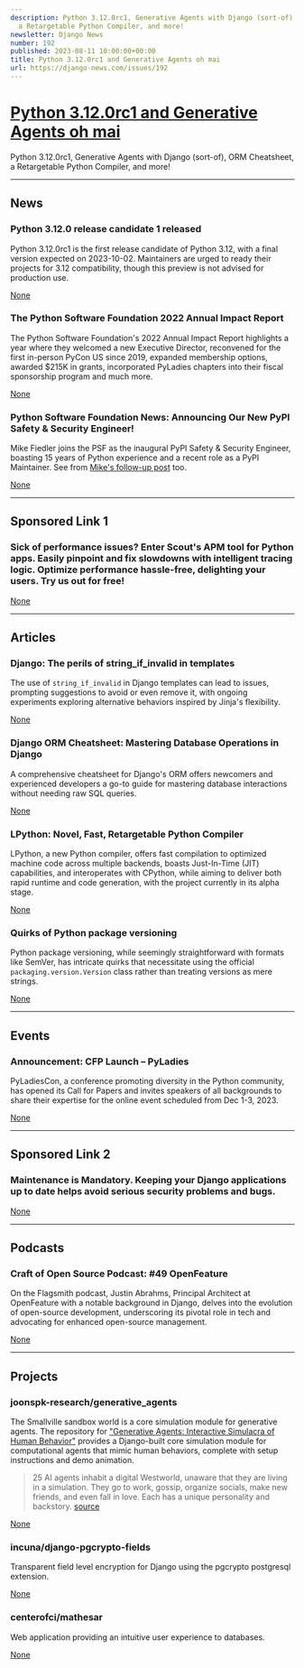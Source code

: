 ```yaml
---
description: Python 3.12.0rc1, Generative Agents with Django (sort-of), ORM Cheatsheet,
  a Retargetable Python Compiler, and more!
newsletter: Django News
number: 192
published: 2023-08-11 10:00:00+00:00
title: Python 3.12.0rc1 and Generative Agents oh mai
url: https://django-news.com/issues/192
---
```


# [Python 3.12.0rc1 and Generative Agents oh mai](https://django-news.com/issues/192)

Python 3.12.0rc1, Generative Agents with Django (sort-of), ORM Cheatsheet, a Retargetable Python Compiler, and more!

  ----

  ## News

  ### Python 3.12.0 release candidate 1 released

  <p>Python 3.12.0rc1 is the first release candidate of Python 3.12, with a final version expected on 2023-10-02. Maintainers are urged to ready their projects for 3.12 compatibility, though this preview is not advised for production use.</p>

  [None](None)

  ### The Python Software Foundation 2022 Annual Impact Report

  <p>The Python Software Foundation's 2022 Annual Impact Report highlights a year where they welcomed a new Executive Director, reconvened for the first in-person PyCon US since 2019, expanded membership options, awarded $215K in grants, incorporated PyLadies chapters into their fiscal sponsorship program and much more.</p>

  [None](None)

  ### Python Software Foundation News: Announcing Our New PyPI Safety & Security Engineer!

  <p>Mike Fiedler joins the PSF as the inaugural PyPI Safety &amp; Security Engineer, boasting 15 years of Python experience and a recent role as a PyPI Maintainer. See from <a href="https://cur.at/81idQMo">Mike's follow-up post</a> too.</p>

  [None](None)

  ----

  ## Sponsored Link 1

  ### Sick of performance issues? Enter Scout's APM tool for Python apps. Easily pinpoint and fix slowdowns with intelligent tracing logic. Optimize performance hassle-free, delighting your users. Try us out for free!

  

  [None](None)

  ----

  ## Articles

  ### Django: The perils of string_if_invalid in templates

  <p>The use of <code>string_if_invalid</code> in Django templates can lead to issues, prompting suggestions to avoid or even remove it, with ongoing experiments exploring alternative behaviors inspired by Jinja's flexibility.</p>

  [None](None)

  ### Django ORM Cheatsheet: Mastering Database Operations in Django

  <p>A comprehensive cheatsheet for Django's ORM offers newcomers and experienced developers a go-to guide for mastering database interactions without needing raw SQL queries.</p>

  [None](None)

  ### LPython: Novel, Fast, Retargetable Python Compiler

  <p>LPython, a new Python compiler, offers fast compilation to optimized machine code across multiple backends, boasts Just-In-Time (JIT) capabilities, and interoperates with CPython, while aiming to deliver both rapid runtime and code generation, with the project currently in its alpha stage.</p>

  [None](None)

  ### Quirks of Python package versioning

  <p>Python package versioning, while seemingly straightforward with formats like SemVer, has intricate quirks that necessitate using the official <code>packaging.version.Version</code> class rather than treating versions as mere strings.</p>

  [None](None)

  ----

  ## Events

  ### Announcement: CFP Launch – PyLadies

  <p>PyLadiesCon, a conference promoting diversity in the Python community, has opened its Call for Papers and invites speakers of all backgrounds to share their expertise for the online event scheduled from Dec 1-3, 2023.</p>

  [None](None)

  ----

  ## Sponsored Link 2

  ### Maintenance is Mandatory. Keeping your Django applications up to date helps avoid serious security problems and bugs.

  

  [None](None)

  ----

  ## Podcasts

  ### Craft of Open Source Podcast: #49 OpenFeature

  <p>On the Flagsmith podcast, Justin Abrahms, Principal Architect at OpenFeature with a notable background in Django, delves into the evolution of open-source development, underscoring its pivotal role in tech and advocating for enhanced open-source management.</p>

  [None](None)

  ----

  ## Projects

  ### joonspk-research/generative_agents

  <p>The Smallville sandbox world is a core simulation module for generative agents. The repository for <a href="https://cur.at/C3sRvN3">"Generative Agents: Interactive Simulacra of Human Behavior"</a> provides a Django-built core simulation module for computational agents that mimic human behaviors, complete with setup instructions and demo animation.</p>

<blockquote><p>25 AI agents inhabit a digital Westworld, unaware that they are living in a simulation. They go to work, gossip, organize socials, make new friends, and even fall in love. Each has a unique personality and backstory. <a href="https://cur.at/zlXCDQI">source</a></p></blockquote>

  [None](None)

  ### incuna/django-pgcrypto-fields

  <p>Transparent field level encryption for Django using the pgcrypto postgresql extension.</p>

  [None](None)

  ### centerofci/mathesar

  <p>Web application providing an intuitive user experience to databases.</p>

  [None](None)